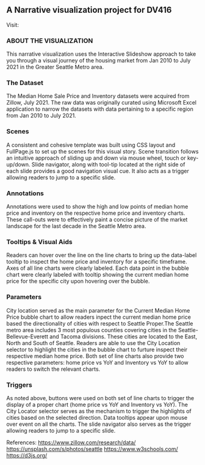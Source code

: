 ## A Narrative visualization project for DV416 

Visit: 

### ABOUT THE VISUALIZATION
This narrative visualization uses the Interactive Slideshow approach to take you through a visual journey of the housing market from Jan 2010 to July 2021 in the Greater Seattle Metro area.


### The Dataset
The Median Home Sale Price and Inventory datasets were acquired from Zillow, July 2021. The raw data was originally curated using Microsoft Excel application to narrow the datasets with data pertaining to a specific region from Jan 2010 to July 2021.

### Scenes
A consistent and cohesive template was built using CSS layout and FullPage.js to set up the scenes for this visual story. Scene transition follows an intuitive approach of sliding up and down via mouse wheel, touch or key-up/down. Slide navigator, along with tool-tip located at the right side of each slide provides a good navigation visual cue. It also acts as a trigger allowing readers to jump to a specific slide. 

### Annotations
Annotations were used to show the high and low points of median home price and inventory on the respective home price and inventory charts. These     call-outs were to effectively paint a concise picture of the market landscape for the last decade in the Seattle Metro area. 

### Tooltips & Visual Aids
Readers can hover over the line on the line charts to bring up the data-label tooltip to inspect the home price and inventory for a specific timeframe.
Axes of all line charts were clearly labeled.  Each data point in the bubble chart were clearly labeled with tooltip showing the current median home price for the specific city upon hovering over the bubble.
 
### Parameters
City location served as the main parameter for the Current Median Home Price bubble chart to allow readers inpect the current median home price based  the directionality of cities with respect to Seattle Proper.The Seattle metro area includes 3 most populous counties covering cities in the Seattle-Bellevue-Everett and Tacoma divisions. These cities are located to the East, North and South of Seattle. Readers are able to use the City Location selector to highlight the cities in the bubble chart to furture inspect their respective median home price. Both set of line charts also provide two respective parameters: home price vs YoY and Inventory vs YoY to allow readers to switch the relevant charts. 

### Triggers
As noted above, buttons were used on both set of line charts to trigger the display  of a proper chart (home price vs YoY and Inventory vs YoY).  The City Locator selector serves as the mechanism to trigger the highlights of cities based on the selected direction. Data tooltips appear upon mouse over event on all the charts.
The slide navigator also serves as the trigger allowing readers to jump to a specific slide.



References:
https://www.zillow.com/research/data/
https://unsplash.com/s/photos/seattle
https://www.w3schools.com/
https://d3js.org/
